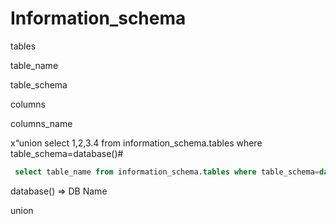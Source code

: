 # Information\_schema

tables

table\_name

table\_schema

columns

columns\_name

x“union select 1,2,3.4 from information\_schema.tables where table\_schema=database()#

```sql
 select table_name from information_schema.tables where table_schema=database();
```

database() ⇒ DB Name

union
